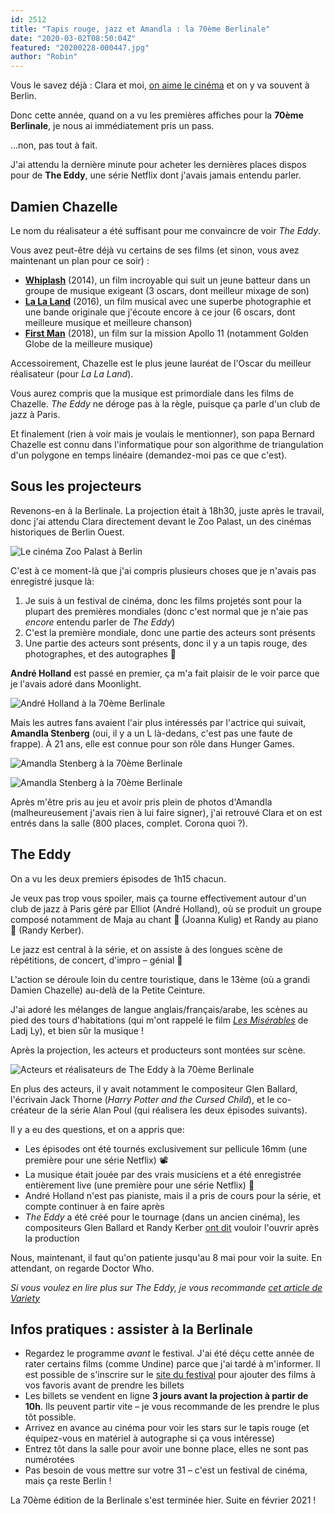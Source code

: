 ```yaml
---
id: 2512
title: "Tapis rouge, jazz et Amandla : la 70ème Berlinale"
date: "2020-03-02T08:50:04Z"
featured: "20200228-000447.jpg"
author: "Robin"
---
```


Vous le savez déjà : Clara et moi,
[on aime le cinéma](/cinema-a-berlin-drei-zwei-eins-aktion/) et on y va souvent
à Berlin.

Donc cette année, quand on a vu les premières affiches pour la **70ème
Berlinale**, je nous ai immédiatement pris un pass.

...non, pas tout à fait.

J'ai attendu la dernière minute pour acheter les dernières places dispos pour de
**The Eddy**, une série Netflix dont j'avais jamais entendu parler.

## Damien Chazelle

Le nom du réalisateur a été suffisant pour me convaincre de voir _The Eddy_.

Vous avez peut-être déjà vu certains de ses films (et sinon, vous avez
maintenant un plan pour ce soir) :

- [**Whiplash**](http://www.allocine.fr/film/fichefilm_gen_cfilm=225953.html)
  (2014), un film incroyable qui suit un jeune batteur dans un groupe de musique
  exigeant (3 oscars, dont meilleur mixage de son)
- [**La La Land**](http://www.allocine.fr/film/fichefilm_gen_cfilm=229490.html)
  (2016), un film musical avec une superbe photographie et une bande originale
  que j'écoute encore à ce jour (6 oscars, dont meilleure musique et meilleure
  chanson)
- [**First Man**](http://www.allocine.fr/film/fichefilm_gen_cfilm=135374.html)
  (2018), un film sur la mission Apollo 11 (notamment Golden Globe de la
  meilleure musique)

Accessoirement, Chazelle est le plus jeune lauréat de l'Oscar du meilleur
réalisateur (pour _La La Land_).

Vous aurez compris que la musique est primordiale dans les films de Chazelle.
_The Eddy_ ne déroge pas à la règle, puisque ça parle d'un club de jazz à Paris.

Et finalement (rien à voir mais je voulais le mentionner), son papa Bernard
Chazelle est connu dans l'informatique pour son algorithme de triangulation d'un
polygone en temps linéaire (demandez-moi pas ce que c'est).

## Sous les projecteurs

Revenons-en à la Berlinale. La projection était à 18h30, juste après le travail,
donc j'ai attendu Clara directement devant le Zoo Palast, un des cinémas
historiques de Berlin Ouest.

![Le cinéma Zoo Palast à Berlin](20200228-031135.jpg)

C'est à ce moment-là que j'ai compris plusieurs choses que je n'avais pas
enregistré jusque là:

1. Je suis à un festival de cinéma, donc les films projetés sont pour la plupart
   des premières mondiales (donc c'est normal que je n'aie pas _encore_ entendu
   parler de _The Eddy_)
2. C'est la première mondiale, donc une partie des acteurs sont présents
3. Une partie des acteurs sont présents, donc il y a un tapis rouge, des
   photographes, et des autographes 🤳

**André Holland** est passé en premier, ça m'a fait plaisir de le voir parce que
je l'avais adoré dans Moonlight.

![André Holland à la 70ème Berlinale](20200228-000614.jpg)

Mais les autres fans avaient l'air plus intéressés par l'actrice qui suivait,
**Amandla Stenberg** (oui, il y a un L là-dedans, c'est pas une faute de
frappe). À 21 ans, elle est connue pour son rôle dans Hunger Games.

![Amandla Stenberg à la 70ème Berlinale](20200228-000442.jpg)

![Amandla Stenberg à la 70ème Berlinale](20200228-000752.jpg)

Après m'être pris au jeu et avoir pris plein de photos d'Amandla
(malheureusement j'avais rien à lui faire signer), j'ai retrouvé Clara et on est
entrés dans la salle (800 places, complet. Corona quoi ?).

## The Eddy

On a vu les deux premiers épisodes de 1h15 chacun.

Je veux pas trop vous spoiler, mais ça tourne effectivement autour d'un club de
jazz à Paris géré par Elliot (André Holland), où se produit un groupe composé
notamment de Maja au chant 🎤 (Joanna Kulig) et Randy au piano 🎹 (Randy
Kerber).

Le jazz est central à la série, et on assiste à des longues scène de
répétitions, de concert, d'impro – génial 🎷

L'action se déroule loin du centre touristique, dans le 13ème (où a grandi
Damien Chazelle) au-delà de la Petite Ceinture.

J'ai adoré les mélanges de langue anglais/français/arabe, les scènes au pied des
tours d'habitations (qui m'ont rappelé le film
[_Les Misérables_](http://www.allocine.fr/film/fichefilm_gen_cfilm=273579.html)
de Ladj Ly), et bien sûr la musique !

Après la projection, les acteurs et producteurs sont montées sur scène.

![Acteurs et réalisateurs de The Eddy à la 70ème Berlinale](20200228-025018.jpg)

En plus des acteurs, il y avait notamment le compositeur Glen Ballard,
l'écrivain Jack Thorne (_Harry Potter and the Cursed Child_), et le co-créateur
de la série Alan Poul (qui réalisera les deux épisodes suivants).

Il y a eu des questions, et on a appris que:

- Les épisodes ont été tournés exclusivement sur pellicule 16mm (une première
  pour une série Netflix) 📽
- La musique était jouée par des vrais musiciens et a été enregistrée
  entièrement live (une première pour une série Netflix) 🎵
- André Holland n'est pas pianiste, mais il a pris de cours pour la série, et
  compte continuer à en faire après
- _The Eddy_ a été créé pour le tournage (dans un ancien cinéma), les
  compositeurs Glen Ballard et Randy Kerber
  [ont dit](https://www.hollywoodreporter.com/news/eddy-scribe-previews-parisian-mini-series-crime-music-survival-mix-1280624)
  vouloir l'ouvrir après la production

Nous, maintenant, il faut qu'on patiente jusqu'au 8 mai pour voir la suite. En
attendant, on regarde Doctor Who.

_Si vous voulez en lire plus sur *The Eddy*, je vous recommande
[cet article de Variety](https://variety.com/2020/tv/reviews/damien-chazelle-the-eddy-review-netflix-damien-chazelle-1203518632/)_

## Infos pratiques : assister à la Berlinale

- Regardez le programme _avant_ le festival. J'ai été déçu cette année de rater
  certains films (comme Undine) parce que j'ai tardé à m'informer. Il est
  possible de s'inscrire sur le [site du festival](https://www.berlinale.de/)
  pour ajouter des films à vos favoris avant de prendre les billets
- Les billets se vendent en ligne **3 jours avant la projection à partir de
  10h**. Ils peuvent partir vite – je vous recommande de les prendre le plus tôt
  possible.
- Arrivez en avance au cinéma pour voir les stars sur le tapis rouge (et
  équipez-vous en matériel à autographe si ça vous intéresse)
- Entrez tôt dans la salle pour avoir une bonne place, elles ne sont pas
  numérotées
- Pas besoin de vous mettre sur votre 31 – c'est un festival de cinéma, mais ça
  reste Berlin !

La 70ème édition de la Berlinale s'est terminée hier. Suite en février 2021 !
